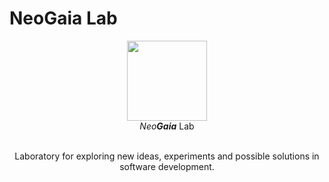 # NeoGaia Lab

<div align="center">
  <img src="https://github.com/neogaialab.png" width="128" height="128"/>
  <br/>
  <i>Neo<strong>Gaia</strong></i> Lab
  <br/>
  <br/>
  </table>
  <p align="center">Laboratory for exploring new ideas, experiments and possible solutions in software development.</p>
</div>
